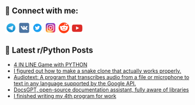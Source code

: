 ## 🔎 Connect with me:
[<img src="https://github.com/bullbesh/bullbesh/blob/main/images/Telegram.png" width="32" height="32" />](https://t.me/bullbesh)
[<img src="https://github.com/bullbesh/bullbesh/blob/main/images/VK.png" width="32" height="32" />](https://vk.com/bullbesh)
[<img src="https://github.com/bullbesh/bullbesh/blob/main/images/Twitter.png" width="32" height="32" />](https://twitter.com/bullbesh1)
[<img src="https://github.com/bullbesh/bullbesh/blob/main/images/Instagram.png" width="32" height="32" />](https://www.instagram.com/bullbesh)
[<img src="https://github.com/bullbesh/bullbesh/blob/main/images/Reddit.png" width="32" height="32" />](https://www.reddit.com/user/bullbesh)
[<img src="https://github.com/bullbesh/bullbesh/blob/main/images/YouTube.png" width="32" height="32" />](https://www.youtube.com/channel/UCtfjRs6uzgq5mfm8S06WTcg)

## 📕 Latest r/Python Posts
<!-- BLOG-POST-LIST:START -->
- [4 IN LINE Game with PYTHON](https://www.reddit.com/r/Python/comments/10tk5se/4_in_line_game_with_python/)
- [I figured out how to make a snake clone that actually works properly.](https://www.reddit.com/r/Python/comments/10titn4/i_figured_out_how_to_make_a_snake_clone_that/)
- [Audiotext: A program that transcribes audio from a file or microphone to text in any language supported by the Google API.](https://www.reddit.com/r/Python/comments/10tim7j/audiotext_a_program_that_transcribes_audio_from_a/)
- [DocsGPT, open-source documentation assistant, fully aware of libraries](https://www.reddit.com/r/Python/comments/10th3lq/docsgpt_opensource_documentation_assistant_fully/)
- [I finished writing my 4th program for work](https://www.reddit.com/r/Python/comments/10tfpm9/i_finished_writing_my_4th_program_for_work/)
<!-- BLOG-POST-LIST:END -->
